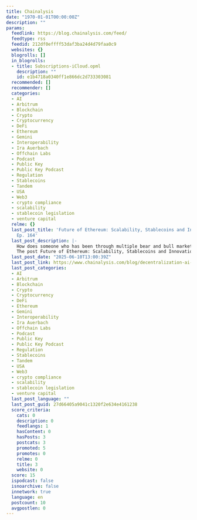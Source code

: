 ```yaml
---
title: Chainalysis
date: "1970-01-01T00:00:00Z"
description: ""
params:
  feedlink: https://blog.chainalysis.com/feed/
  feedtype: rss
  feedid: 212df0effff53daf3ba24d4d79faa0c9
  websites: {}
  blogrolls: []
  in_blogrolls:
  - title: Subscriptions-iCloud.opml
    description: ""
    id: e1b4718a0340ff1e866dc2d733303081
  recommended: []
  recommender: []
  categories:
  - AI
  - Arbitrum
  - Blockchain
  - Crypto
  - Cryptocurrency
  - DeFi
  - Ethereum
  - Gemini
  - Interoperability
  - Ira Auerbach
  - Offchain Labs
  - Podcast
  - Public Key
  - Public Key Podcast
  - Regulation
  - Stablecoins
  - Tandem
  - USA
  - Web3
  - crypto compliance
  - scalability
  - stablecoin legislation
  - venture capital
  relme: {}
  last_post_title: 'Future of Ethereum: Scalability, Stablecoins and Innovation: Podcast
    Ep. 164'
  last_post_description: |-
    How does someone who has been through multiple bear and bull markets in crypto, cope with such a volatile industry?…
    The post Future of Ethereum: Scalability, Stablecoins and Innovation: Podcast Ep
  last_post_date: "2025-06-10T13:00:39Z"
  last_post_link: https://www.chainalysis.com/blog/decentralization-ai-ethereums-evolution-ep-164/
  last_post_categories:
  - AI
  - Arbitrum
  - Blockchain
  - Crypto
  - Cryptocurrency
  - DeFi
  - Ethereum
  - Gemini
  - Interoperability
  - Ira Auerbach
  - Offchain Labs
  - Podcast
  - Public Key
  - Public Key Podcast
  - Regulation
  - Stablecoins
  - Tandem
  - USA
  - Web3
  - crypto compliance
  - scalability
  - stablecoin legislation
  - venture capital
  last_post_language: ""
  last_post_guid: 27d66405a9041c1320f2e634e4161238
  score_criteria:
    cats: 0
    description: 0
    feedlangs: 1
    hasContent: 0
    hasPosts: 3
    postcats: 3
    promoted: 5
    promotes: 0
    relme: 0
    title: 3
    website: 0
  score: 15
  ispodcast: false
  isnoarchive: false
  innetwork: true
  language: en
  postcount: 10
  avgpostlen: 0
---
```

